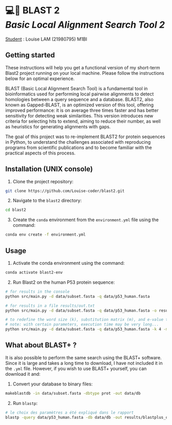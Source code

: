 **💻🧬 BLAST 2**\
_Basic Local Alignment Search Tool 2_
==============
<ins>Student</ins> : Louise LAM (21980795) M1BI

## Getting started
These instructions will help you get a functional version of my short-term Blast2 project running on your local machine. Please follow the instructions below for an optimal experience.

BLAST (Basic Local Alignment Search Tool) is a fundamental tool in bioinformatics used for performing local pairwise alignments to detect homologies between a query sequence and a database. BLAST2, also known as Gapped-BLAST, is an optimized version of this tool, offering improved performance: it is on average three times faster and has better sensitivity for detecting weak similarities. This version introduces new criteria for selecting hits to extend, aiming to reduce their number, as well as heuristics for generating alignments with gaps. 

The goal of this project was to re-implement BLAST2 for protein sequences in Python, to understand the challenges associated with reproducing programs from scientific publications and to become familiar with the practical aspects of this process.


## Installation (UNIX console)
1. Clone the project repository:
```bash
git clone https://github.com/Louise-coder/blast2.git
```

2. Navigate to the `blast2` directory:
```bash
cd blast2
```

3. Create the `conda` environment from the `environment.yml` file using the command:
```bash
conda env create -f environment.yml
```


## Usage
1. Activate the conda environment using the command:
```bash
conda activate blast2-env
```

2. Run Blast2 on the human P53 protein sequence:
```bash
# for results in the console
python src/main.py -d data/subset.fasta -q data/p53_human.fasta

# for results in a file results/out.txt
python src/main.py -d data/subset.fasta -q data/p53_human.fasta -o results/out.txt 

# to redefine the word size (k), substitution matrix (m), and e-value threshold (e)
# note: with certain parameters, execution time may be very long...
python src/main.py -d data/subset.fasta -q data/p53_human.fasta -k 4 -m pam250 -e 0.01 
```

## What about BLAST+ ?
It is also possible to perform the same search using the BLAST+ software. Since it is large and takes a long time to download, I have not included it in the `.yml` file. However, if you wish to use BLAST+ yourself, you can download it and:

1. Convert your database to binary files:
```bash
makeblastdb -in data/subset.fasta -dbtype prot -out data/db
```

2. Run `blastp`:
```bash
# le choix des paramètres a été expliqué dans le rapport
blastp -query data/p53_human.fasta -db data/db -out results/blastplus_out.txt -word_size 3 -threshold 11 -window_size 40 -evalue 0.05
```

